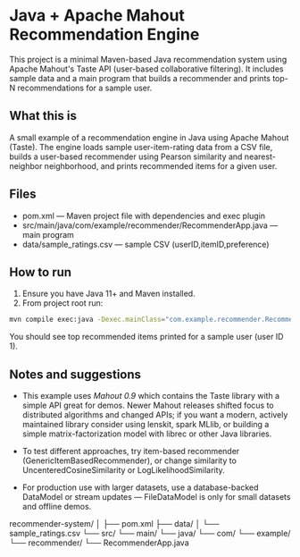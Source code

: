 # Java + Apache Mahout Recommendation Engine

This project is a minimal Maven-based Java recommendation system using Apache Mahout's Taste API (user-based collaborative filtering). It includes sample data and a main program that builds a recommender and prints top-N recommendations for a sample user.

## What this is
A small example of a recommendation engine in Java using Apache Mahout (Taste). The engine loads sample user-item-rating data from a CSV file, builds a user-based recommender using Pearson similarity and nearest-neighbor neighborhood, and prints recommended items for a given user.

## Files
- pom.xml — Maven project file with dependencies and exec plugin
- src/main/java/com/example/recommender/RecommenderApp.java — main program
- data/sample_ratings.csv — sample CSV (userID,itemID,preference)

## How to run
1. Ensure you have Java 11+ and Maven installed.
2. From project root run:

```bash
mvn compile exec:java -Dexec.mainClass="com.example.recommender.RecommenderApp"
```

You should see top recommended items printed for a sample user (user ID 1).

## Notes and suggestions

- This example uses *Mahout 0.9* which contains the Taste library with a simple API great for demos. Newer Mahout releases shifted focus to distributed algorithms and changed APIs; if you want a modern, actively maintained library consider using lenskit, spark MLlib, or building a simple matrix-factorization model with librec or other Java libraries.

- To test different approaches, try item-based recommender (GenericItemBasedRecommender), or change similarity to UncenteredCosineSimilarity or LogLikelihoodSimilarity.

- For production use with larger datasets, use a database-backed DataModel or stream updates — FileDataModel is only for small datasets and offline demos.

recommender-system/
│
├── pom.xml
├── data/
│   └── sample_ratings.csv
└── src/
└── main/
└── java/
└── com/
└── example/
└── recommender/
└── RecommenderApp.java
